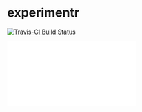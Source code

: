 # experimentr

[![Travis-CI Build Status](https://travis-ci.org/egap/experimentr.png?branch=master)](https://travis-ci.org/egap/experimentr)

![experimentr](inst/experimentr_logo.pdf) 

